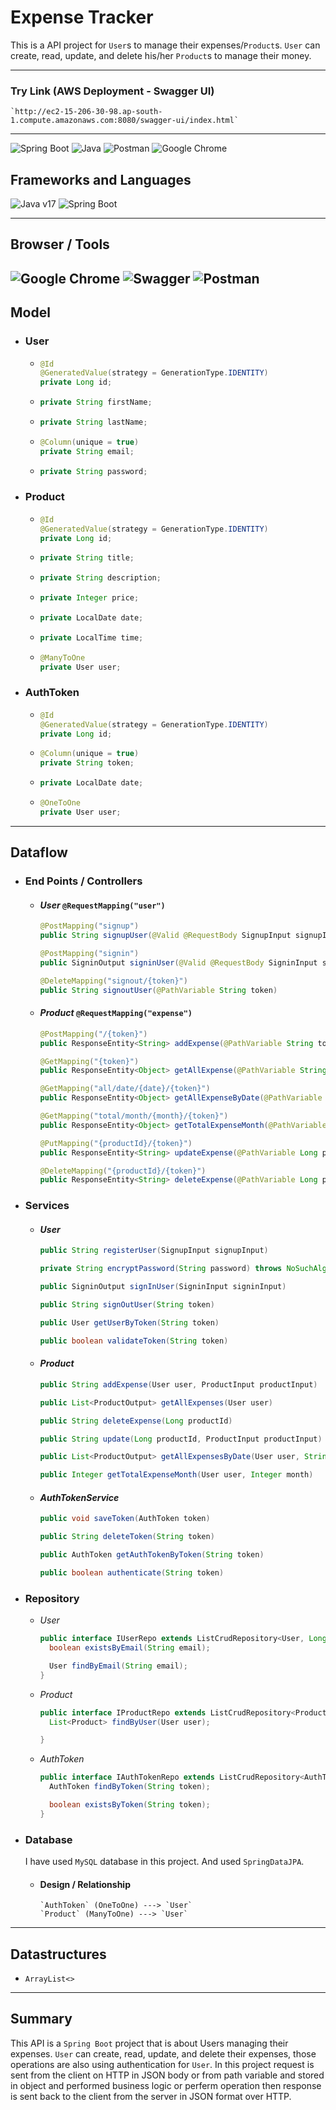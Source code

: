 # Expense Tracker
This is a API project for `User`s to manage their expenses/`Product`s. `User` can create, read, update, and delete his/her `Product`s to manage their money.

---
### Try Link (AWS Deployment - Swagger UI)
    `http://ec2-15-206-30-98.ap-south-1.compute.amazonaws.com:8080/swagger-ui/index.html`
---

![Spring Boot](https://img.shields.io/badge/Spring_Boot-F2F4F9?style=for-the-badge&logo=spring-boot "Spring Boot") ![Java](https://img.shields.io/badge/java-%23ED8B00.svg?style=for-the-badge&logo=openjdk&logoColor=white "Java") ![Postman](https://img.shields.io/badge/Postman-FF6C37?style=for-the-badge&logo=postman&logoColor=white "Postman") ![Google Chrome](https://img.shields.io/badge/Google%20Chrome-4285F4?style=for-the-badge&logo=GoogleChrome&logoColor=white "Google Chrome")

## Frameworks and Languages
![Java v17](https://img.shields.io/badge/Java-v17-green "Java 17") ![Spring Boot](https://img.shields.io/badge/Spring%20Boot-v3.0.7-brightgreen "Spring Boot v3.0.7")

---
## Browser / Tools
![Google Chrome](https://img.shields.io/badge/Google%20Chrome-v112.0.5615.138-yellow "Google Chrome") ![Swagger](https://img.shields.io/badge/Swagger-v3-brightgreen "Swagger") ![Postman](https://img.shields.io/badge/Postman-v10.13.0-orange "Postman")
---

## Model
- ### User
    - ```java
      @Id
      @GeneratedValue(strategy = GenerationType.IDENTITY)
      private Long id;
      ```
    - ```java
      private String firstName;
      ```
    - ```java
      private String lastName;
      ```
    - ```java
      @Column(unique = true)
      private String email;
      ```
    - ```java
      private String password;
      ```
- ### Product
    - ```java
      @Id
      @GeneratedValue(strategy = GenerationType.IDENTITY)
      private Long id;
      ```
    - ```java
      private String title;
      ```
    - ```java
      private String description;
      ```
    - ```java
      private Integer price;
      ```
    - ```java
      private LocalDate date;
      ```
    - ```java
      private LocalTime time;
      ```
    - ```java
      @ManyToOne
      private User user;
      ```
- ### AuthToken
    - ```java
      @Id
      @GeneratedValue(strategy = GenerationType.IDENTITY)
      private Long id;
      ```
    - ```java
      @Column(unique = true)
      private String token;
      ```
    - ```java
      private LocalDate date;
      ```
    - ```java
      @OneToOne
      private User user;
      ```
---
## Dataflow
- ### End Points / Controllers
  - #### _User_ `@RequestMapping("user")`
    ```java
    @PostMapping("signup")
    public String signupUser(@Valid @RequestBody SignupInput signupInput)
    ```
    ```java
    @PostMapping("signin")
    public SigninOutput signinUser(@Valid @RequestBody SigninInput signinInput)
    ```
    ```java
    @DeleteMapping("signout/{token}")
    public String signoutUser(@PathVariable String token)
    ```
  - #### _Product_ `@RequestMapping("expense")`
    ```java
    @PostMapping("/{token}")
    public ResponseEntity<String> addExpense(@PathVariable String token, @RequestBody ProductInput productInput)
    ```
    ```java
    @GetMapping("{token}")
    public ResponseEntity<Object> getAllExpense(@PathVariable String token)
    ```
    ```java
    @GetMapping("all/date/{date}/{token}")
    public ResponseEntity<Object> getAllExpenseByDate(@PathVariable String date, @PathVariable String token)
    ```
    ```java
    @GetMapping("total/month/{month}/{token}")
    public ResponseEntity<Object> getTotalExpenseMonth(@PathVariable String token, @PathVariable Integer month)
    ```
    ```java
    @PutMapping("{productId}/{token}")
    public ResponseEntity<String> updateExpense(@PathVariable Long productId, @PathVariable String token, @RequestBody ProductInput productInput)
    ```
    ```java
    @DeleteMapping("{productId}/{token}")
    public ResponseEntity<String> deleteExpense(@PathVariable Long productId, @PathVariable String token)
    ```
- ### Services
  - #### _User_
    ```java
    public String registerUser(SignupInput signupInput)
    ```
    ```java
    private String encryptPassword(String password) throws NoSuchAlgorithmException
    ```
    ```java
    public SigninOutput signInUser(SigninInput signinInput)
    ```
    ```java
    public String signOutUser(String token)
    ```
    ```java
    public User getUserByToken(String token)
    ```
    ```java
    public boolean validateToken(String token)
    ```
  - #### _Product_
    ```java
    public String addExpense(User user, ProductInput productInput)
    ```
    ```java
    public List<ProductOutput> getAllExpenses(User user)
    ```
    ```java
    public String deleteExpense(Long productId)
    ```
    ```java
    public String update(Long productId, ProductInput productInput)
    ```
    ```java
    public List<ProductOutput> getAllExpensesByDate(User user, String date)
    ```
    ```java
    public Integer getTotalExpenseMonth(User user, Integer month)
    ```
  - #### _AuthTokenService_
    ```java
    public void saveToken(AuthToken token)
    ```
    ```java
    public String deleteToken(String token)
    ```
    ```java
    public AuthToken getAuthTokenByToken(String token)
    ```
    ```java
    public boolean authenticate(String token)
    ```
- ### Repository
    - _User_
        ```java
        public interface IUserRepo extends ListCrudRepository<User, Long> {
          boolean existsByEmail(String email);

          User findByEmail(String email);
        }
        ```
    - _Product_
        ```java
        public interface IProductRepo extends ListCrudRepository<Product, Long> {
          List<Product> findByUser(User user);

        }
        ```
    - _AuthToken_
        ```java
        public interface IAuthTokenRepo extends ListCrudRepository<AuthToken, Long> {
          AuthToken findByToken(String token);

          boolean existsByToken(String token);
        }
        ```
- ### Database
    I have used `MySQL` database in this project. And used `SpringDataJPA`.
    - #### Design / Relationship
      ```
      `AuthToken` (OneToOne) ---> `User` 
      `Product` (ManyToOne) ---> `User` 
      ```
---
## Datastructures
- `ArrayList<>`
---
## Summary
This API is a `Spring Boot` project that is about Users managing their expenses. `User` can create, read, update, and delete their expenses, those operations are also using authentication for `User`. In this project request is sent from the client on HTTP in JSON body or from path variable and stored in object and performed business logic or perferm operation then response is sent back to the client from the server in JSON format over HTTP.

